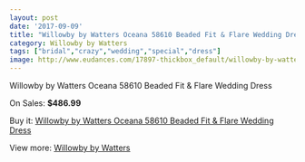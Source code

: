 ```yaml
---
layout: post
date: '2017-09-09'
title: "Willowby by Watters Oceana 58610 Beaded Fit & Flare Wedding Dress"
category: Willowby by Watters
tags: ["bridal","crazy","wedding","special","dress"]
image: http://www.eudances.com/17897-thickbox_default/willowby-by-watters-oceana-58610-beaded-fit-flare-wedding-dress.jpg
---
```

Willowby by Watters Oceana 58610 Beaded Fit & Flare Wedding Dress

On Sales: **$486.99**
<a href="https://www.eudances.com/en/willowby-by-watters/5199-willowby-by-watters-oceana-58610-beaded-fit-flare-wedding-dress.html"><amp-img layout="responsive" width="600" height="600" src="//www.eudances.com/17897-thickbox_default/willowby-by-watters-oceana-58610-beaded-fit-flare-wedding-dress.jpg" alt="Willowby by Watters Oceana 58610 Beaded Fit & Flare Wedding Dress 0" /></a>
<a href="https://www.eudances.com/en/willowby-by-watters/5199-willowby-by-watters-oceana-58610-beaded-fit-flare-wedding-dress.html"><amp-img layout="responsive" width="600" height="600" src="//www.eudances.com/17899-thickbox_default/willowby-by-watters-oceana-58610-beaded-fit-flare-wedding-dress.jpg" alt="Willowby by Watters Oceana 58610 Beaded Fit & Flare Wedding Dress 1" /></a>
<a href="https://www.eudances.com/en/willowby-by-watters/5199-willowby-by-watters-oceana-58610-beaded-fit-flare-wedding-dress.html"><amp-img layout="responsive" width="600" height="600" src="//www.eudances.com/17898-thickbox_default/willowby-by-watters-oceana-58610-beaded-fit-flare-wedding-dress.jpg" alt="Willowby by Watters Oceana 58610 Beaded Fit & Flare Wedding Dress 2" /></a>

Buy it: [Willowby by Watters Oceana 58610 Beaded Fit & Flare Wedding Dress](https://www.eudances.com/en/willowby-by-watters/5199-willowby-by-watters-oceana-58610-beaded-fit-flare-wedding-dress.html "Willowby by Watters Oceana 58610 Beaded Fit & Flare Wedding Dress")

View more: [Willowby by Watters](https://www.eudances.com/en/48-willowby-by-watters "Willowby by Watters")